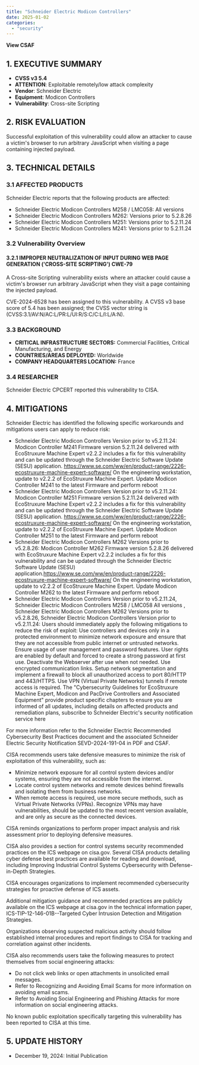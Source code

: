 ```yaml
---
title: "Schneider Electric Modicon Controllers"
date: 2025-01-02
categories: 
  - "security"
---
```


**View CSAF**

## 1\. EXECUTIVE SUMMARY

- **CVSS v3 5.4**
- **ATTENTION**: Exploitable remotely/low attack complexity
- **Vendor**: Schneider Electric
- **Equipment**: Modicon Controllers
- **Vulnerability**: Cross-site Scripting

## 2\. RISK EVALUATION

Successful exploitation of this vulnerability could allow an attacker to cause a victim's browser to run arbitrary JavaScript when visiting a page containing injected payload.

## 3\. TECHNICAL DETAILS

### 3.1 AFFECTED PRODUCTS

Schneider Electric reports that the following products are affected:

- Schneider Electric Modicon Controllers M258 / LMC058: All versions
- Schneider Electric Modicon Controllers M262: Versions prior to 5.2.8.26
- Schneider Electric Modicon Controllers M251: Versions prior to 5.2.11.24
- Schneider Electric Modicon Controllers M241: Versions prior to 5.2.11.24

### 3.2 Vulnerability Overview

#### **3.2.1** **IMPROPER NEUTRALIZATION OF INPUT DURING WEB PAGE GENERATION ('CROSS-SITE SCRIPTING') CWE-79**

A Cross-site Scripting  vulnerability exists  where an attacker could cause a victim's browser run arbitrary JavaScript when they visit a page containing the injected payload.

CVE-2024-6528 has been assigned to this vulnerability. A CVSS v3 base score of 5.4 has been assigned; the CVSS vector string is (CVSS:3.1/AV:N/AC:L/PR:L/UI:R/S:C/C:L/I:L/A:N).

### 3.3 BACKGROUND

- **CRITICAL INFRASTRUCTURE SECTORS:** Commercial Facilities, Critical Manufacturing, and Energy
- **COUNTRIES/AREAS DEPLOYED:** Worldwide
- **COMPANY HEADQUARTERS LOCATION:** France

### 3.4 RESEARCHER

Schneider Electric CPCERT reported this vulnerability to CISA.

## 4\. MITIGATIONS

Schneider Electric has identified the following specific workarounds and mitigations users can apply to reduce risk:

- Schneider Electric Modicon Controllers Version prior to v5.2.11.24: Modicon Controller M241 Firmware version 5.2.11.24 delivered with EcoStruxure Machine Expert v2.2.2 includes a fix for this vulnerability and can be updated through the Schneider Electric Software Update (SESU) application. https://www.se.com/ww/en/product-range/2226-ecostruxure-machine-expert-software/ On the engineering workstation, update to v2.2.2 of EcoStruxure Machine Expert. Update Modicon Controller M241 to the latest Firmware and perform reboot
- Schneider Electric Modicon Controllers Version prior to v5.2.11.24: Modicon Controller M251 Firmware version 5.2.11.24 delivered with EcoStruxure Machine Expert v2.2.2 includes a fix for this vulnerability and can be updated through the Schneider Electric Software Update (SESU) application. https://www.se.com/ww/en/product-range/2226-ecostruxure-machine-expert-software/ On the engineering workstation, update to v2.2.2 of EcoStruxure Machine Expert. Update Modicon Controller M251 to the latest Firmware and perform reboot
- Schneider Electric Modicon Controllers M262 Versions prior to v5.2.8.26: Modicon Controller M262 Firmware version 5.2.8.26 delivered with EcoStruxure Machine Expert v2.2.2 includes a fix for this vulnerability and can be updated through the Schneider Electric Software Update (SESU) application.https://www.se.com/ww/en/product-range/2226-ecostruxure-machine-expert-software/ On the engineering workstation, update to v2.2.2 of EcoStruxure Machine Expert. Update Modicon Controller M262 to the latest Firmware and perform reboot
- Schneider Electric Modicon Controllers Version prior to v5.2.11.24, Schneider Electric Modicon Controllers M258 / LMC058 All versions , Schneider Electric Modicon Controllers M262 Versions prior to v5.2.8.26, Schneider Electric Modicon Controllers Version prior to v5.2.11.24: Users should immediately apply the following mitigations to reduce the risk of exploit: Use controllers and devices only in a protected environment to minimize network exposure and ensure that they are not accessible from public internet or untrusted networks. Ensure usage of user management and password features. User rights are enabled by default and forced to create a strong password at first use. Deactivate the Webserver after use when not needed. Use encrypted communication links. Setup network segmentation and implement a firewall to block all unauthorized access to port 80/HTTP and 443/HTTPS. Use VPN (Virtual Private Networks) tunnels if remote access is required. The "Cybersecurity Guidelines for EcoStruxure Machine Expert, Modicon and PacDrive Controllers and Associated Equipment" provide product specific chapters to ensure you are informed of all updates, including details on affected products and remediation plans, subscribe to Schneider Electric's security notification service here

For more information refer to the Schneider Electric Recommended Cybersecurity Best Practices document and the associated Schneider Electric Security Notification SEVD-2024-191-04 in PDF and CSAF.

CISA recommends users take defensive measures to minimize the risk of exploitation of this vulnerability, such as:

- Minimize network exposure for all control system devices and/or systems, ensuring they are not accessible from the internet.
- Locate control system networks and remote devices behind firewalls and isolating them from business networks.
- When remote access is required, use more secure methods, such as Virtual Private Networks (VPNs). Recognize VPNs may have vulnerabilities, should be updated to the most recent version available, and are only as secure as the connected devices.

CISA reminds organizations to perform proper impact analysis and risk assessment prior to deploying defensive measures.

CISA also provides a section for control systems security recommended practices on the ICS webpage on cisa.gov. Several CISA products detailing cyber defense best practices are available for reading and download, including Improving Industrial Control Systems Cybersecurity with Defense-in-Depth Strategies.

CISA encourages organizations to implement recommended cybersecurity strategies for proactive defense of ICS assets.

Additional mitigation guidance and recommended practices are publicly available on the ICS webpage at cisa.gov in the technical information paper, ICS-TIP-12-146-01B--Targeted Cyber Intrusion Detection and Mitigation Strategies.

Organizations observing suspected malicious activity should follow established internal procedures and report findings to CISA for tracking and correlation against other incidents.

CISA also recommends users take the following measures to protect themselves from social engineering attacks:

- Do not click web links or open attachments in unsolicited email messages.
- Refer to Recognizing and Avoiding Email Scams for more information on avoiding email scams.
- Refer to Avoiding Social Engineering and Phishing Attacks for more information on social engineering attacks.

No known public exploitation specifically targeting this vulnerability has been reported to CISA at this time.

## 5\. UPDATE HISTORY

- December 19, 2024: Initial Publication
